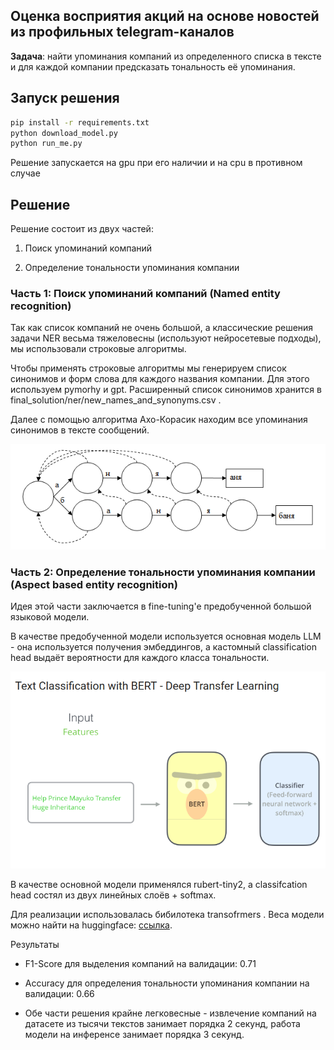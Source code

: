 ## Оценка восприятия акций на основе новостей из профильных telegram-каналов

**Задача**: найти упоминания компаний из определенного списка в тексте и для каждой компании предсказать тональность её упоминания.

## Запуск решения

```bash
pip install -r requirements.txt
python download_model.py
python run_me.py
```

Решение запускается на gpu при его наличии и на cpu в противном случае

## Решение
Решение состоит из двух частей: 

1) Поиск упоминаний компаний

2) Определение тональности упоминания компании

### Часть 1: Поиск упоминаний компаний (Named entity recognition)

Так как список компаний не очень большой, а классические решения задачи NER весьма тяжеловесны (используют нейросетевые подходы), мы использовали строковые алгоритмы.

Чтобы применять строковые алгоритмы мы генерируем список синонимов и форм слова для каждого названия компании. Для этого используем 
pymorhy
 и gpt. Расширенный список синонимов хранится в 
final_solution/ner/new_names_and_synonyms.csv
.

Далее с помощью алгоритма Ахо-Корасик находим все упоминания синонимов в тексте сообщений.

![alt text](images/image.png)

### Часть 2: Определение тональности упоминания компании (Aspect based entity recognition)

Идея этой части заключается в fine-tuning'e предобученной большой языковой модели.

В качестве предобученной модели используется основная модель LLM - она используется получения эмбеддингов, а кастомный classification head выдаёт вероятности для каждого класса тональности.

![alt text](images/image-2.png)

В качестве основной модели применялся rubert-tiny2, а classifcation head состял из двух линейных слоёв + softmax.

Для реализации использовалась бибилотека 
transofrmers
. Веса модели можно найти на huggingface: [ссылка](huggingface.co/ganjubas2008/absa-rubert-tiny).

Результаты

* F1-Score для выделения компаний на валидации: 0.71

* Accuracy для определения тональности упоминания компании на валидации: 0.66

* Обе части решения крайне легковесные - извлечение компаний на датасете из тысячи текстов занимает порядка 2 секунд, работа модели на инференсе занимает порядка 3 секунд.
